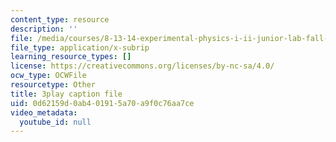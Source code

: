 ```yaml
---
content_type: resource
description: ''
file: /media/courses/8-13-14-experimental-physics-i-ii-junior-lab-fall-2016-spring-2017/0d62159d0ab401915a70a9f0c76aa7ce_xvv_edVc-ME.srt
file_type: application/x-subrip
learning_resource_types: []
license: https://creativecommons.org/licenses/by-nc-sa/4.0/
ocw_type: OCWFile
resourcetype: Other
title: 3play caption file
uid: 0d62159d-0ab4-0191-5a70-a9f0c76aa7ce
video_metadata:
  youtube_id: null
---
```

